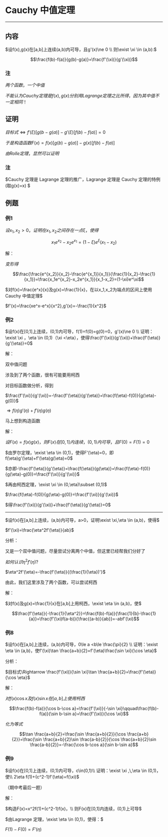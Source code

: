 # Cauchy 中值定理

---

## 内容

$设f(x),g(x)在[a,b]上连续(a,b)内可导，且g'(x)\ne 0 \\
则\exist \xi \in (a,b):$

$$\frac{f(b)-f(a)}{g(b)-g(a)}=\frac{f'(\xi)}{g'(\xi)}$$


### 注

$两个函数，一个中值$

$不能认为Cauchy 定理是f(x),g(x)分别用Lagrange 定理之比所得，因为其中值不一定相同！$


## 证明

$目标式\Leftrightarrow f'(\xi)[g(b-g(a)]-g'(\xi)[f(b)-f(a)]=0$

$于是构造函数F(x)=f(x)[g(b)-g(a)]-g(x)[f(b)-f(a)]$

$由Rolle定理，显然可以证明$

### 注

$Cauchy 定理是 Lagrange 定理的推广，Lagrange 定理是 Cauchy 定理的特例(取g(x)=x)
$


## 例题

### 例1

$设x_1,x_2>0，证明在x_1,x_2之间存在一点\xi，使得$

$$x_1e^{x_2}-x_2e^{x_1}=(1-\xi)e^\xi(x_1-x_2)$$

解：

$变形得$

$$\frac{\frac{e^{x_2}}{x_2}-\frac{e^{x_1}}{x_1}}{\frac{1}{x_2}-\frac{1}{x_1}}=\frac{x_1e^{x_2}-x_2e^{x_1}}{x_1-x_2}=(1-\xi)e^\xi$$

$对f(x)=\frac{e^x}{x}及g(x)=\frac{1}{x}，在以x_1,x_2为端点的区间上使用 Cauchy 中值定理$

$f'(x)=\frac{xe^x-e^x}{x^2},g'(x)=-\frac{1}{x^2}$

### 例2

$设f(x)在[0,1]上连续，(0,1)内可导，f(1)=f(0)=g(0)=0，g'(x)\ne 0 \\
证明：\exist \xi ，\eta \in (0,1)（\xi <\eta），使得\frac{f'(\xi)}{g'(\xi)}+\frac{f'(\eta)}{g'(\eta)}=0$

解：

双中值问题

涉及到了两个函数，很有可能要用柯西

对目标函数做分析，得到

$\frac{f'(\xi)}{g'(\xi)}=-\frac{f'(\eta)}{g'(\eta)}=\frac{f(\eta)-f(0)}{g(\eta)-g(0)}$

$\Rightarrow f(\eta)g'(\eta)+f'(\eta)g(\eta)$

马上想到构造函数

解：

$设F(x)=f(x)g(x)，则F(x)在[0,1]内连续，(0,1)内可导，且F(0)=F(1)=0$

$由罗尔定理，\exist \eta \in (0,1)，使得F'(\eta)=0，即f(\eta)g'(\eta)+f'(\eta)g(\eta)=0$

$亦即-\frac{f'(\eta)}{g'(\eta)}=\frac{f(\eta)}{g(\eta)}=\frac{f(\eta)-f(0)}{g(\eta)-g(0)}=\frac{f'(\xi)}{g'(\xi)}$

$再由柯西定理，\exist \xi \in (0,\eta)\subset (0,1)$

$\frac{f(\eta)-f(0)}{g(\eta)-g(0)}=\frac{f'(\xi)}{g'(\xi)}$

$得\frac{f'(\xi)}{g'(\xi)}+\frac{f'(\eta)}{g'(\eta)}=0$

---

$设f(x)在[a,b]上连续，(a,b)内可导，a>0，证明\exist \xi,\eta \in (a,b)，使得$

$f'(\xi)=\frac{\eta^2f'(\eta)}{ab}$

分析：

又是一个双中值问题，尽量尝试分离两个中值，但这里已经帮我们分好了

$如何认识\eta^2f'(\eta)?$

$\eta^2f'(\eta)=-\frac{f'(\eta)}{(\frac{1}{\eta})'}$

由此，我们这里涉及了两个函数，可以尝试柯西

解：

$对f(x)及g(x)=\frac{1}{x}在[a,b]上用柯西，\exist \eta \in (a,b)，使$

$$\frac{f'(\eta)}{-\frac{1}{\eta^2}}=\frac{f(b)-f(a)}{\frac{1}{b}-\frac{1}{a}}=\frac{f'(\xi)f(a-b)}{\frac{(a-b)}{ab}}=-abf'(\xi)$$

### 例8

$设f(x)在[a,b]上连续，(a,b)内可导，0\le a <b\le \frac{\pi}{2} \\
证明：\exist \eta \in (a,b)，使f'(\xi)\tan \frac{a+b}{2}=f'(\eta)\frac{\sin \xi}{\cos \eta}$

分析：

$目标式\Rightarrow \frac{f'(\xi)}{\sin \xi}\tan \frac{a+b}{2}=\frac{f'(\eta)}{\cos \eta}$

解：

$对f(x)\cos x及f(x) \sin x在[a,b]上使用柯西$

$$\frac{f(b)-f(a)}{\cos b-\cos a}=\frac{f'(\xi)}{-\sin \xi}\qquad\frac{f(b)-f(a)}{\sin b-\sin a}=\frac{f'(\xi)}{\cos \xi}$$

$化为等式$

$$\tan \frac{a+b}{2}=\frac{\sin \frac{a+b}{2}}{\cos \frac{a+b}{2}}=\frac{\sin \frac{a+b}{2}\sin \frac{a-b}{2}}{\cos \frac{a+b}{2}\sin \frac{a-b}{2}}=-\frac{\cos b-\cos a}{\sin b-\sin a}$$

### 例9


$设f(x)在[0,1]上连续，(0,1)内可导，c\in(0,1)\\
证明：\exist \xi ,\,\eta \in (0,1)，使\\
2\eta f(1)+(c^2-1)f'(\eta)=f(\xi)$

（期中考最后一题）

解：

$构造F(x)=x^2f(1)+(c^2-1)f(x)，\\
则F(x)在[0,1]内连续，(0,1)上可导$

$由Lagrange 定理，\exist \eta \in (0,1)，使得：$

$F(1)-F(0)=F'(\eta)$
